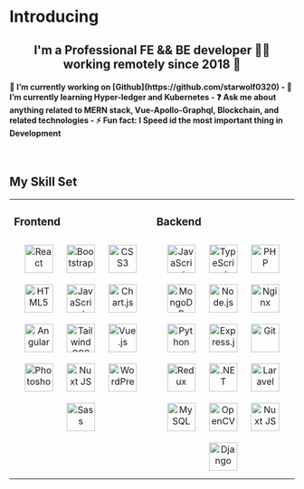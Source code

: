 # Introducing
<div align="center">
<!--   <img
    src="./global-software-developer-talent.png"
    align="center"
    style="width: 70%"
  /> -->
</div>

<h2 align="center">
  I'm  a Professional FE && BE developer 👨‍💻
  working remotely since 2018 🚀
</h2>

<h4>🔭 I’m currently working on [Github](https://github.com/starwolf0320) - 🌱 I’m
  currently learning Hyper-ledger and Kubernetes - ❓ Ask me about anything
  related to MERN stack, Vue-Apollo-Graphql, Blockchain, and related technologies - ⚡ Fun
  fact: I Speed id the most important thing in Development</h4>

<br />

## My Skill Set

<table>
  <tr>
    <td valign="top" width="25%">
      <h3>Frontend</h3>
      <div align="center">
        <a href="https://reactjs.org/" target="_blank"
          ><img
            style="margin: 10px"
            src="https://profilinator.rishav.dev/skills-assets/react-original-wordmark.svg"
            alt="React"
            height="50"
        /></a>
        <a href="https://getbootstrap.com/docs/3.4/javascript/" target="_blank"
          ><img
            style="margin: 10px"
            src="https://profilinator.rishav.dev/skills-assets/bootstrap-plain.svg"
            alt="Bootstrap"
            height="50"
        /></a>
        <a href="https://www.w3schools.com/css/" target="_blank"
          ><img
            style="margin: 10px"
            src="https://profilinator.rishav.dev/skills-assets/css3-original-wordmark.svg"
            alt="CSS3"
            height="50"
        /></a>
        <a href="https://en.wikipedia.org/wiki/HTML5" target="_blank"
          ><img
            style="margin: 10px"
            src="https://profilinator.rishav.dev/skills-assets/html5-original-wordmark.svg"
            alt="HTML5"
            height="50"
        /></a>
        <a href="https://www.javascript.com/" target="_blank"
          ><img
            style="margin: 10px"
            src="https://profilinator.rishav.dev/skills-assets/javascript-original.svg"
            alt="JavaScript"
            height="50"
        /></a>
        <a href="https://www.chartjs.org/" target="_blank"
          ><img
            style="margin: 10px"
            src="https://profilinator.rishav.dev/skills-assets/logo-title.svg"
            alt="Chart.js"
            height="50"
        /></a>
        <a href="https://angular.io/" target="_blank"
          ><img
            style="margin: 10px"
            src="https://profilinator.rishav.dev/skills-assets/angularjs-original.svg"
            alt="Angular"
            height="50"
        /></a>
        <a href="https://www.tailwindcss.com/" target="_blank"
          ><img
            style="margin: 10px"
            src="https://profilinator.rishav.dev/skills-assets/tailwindcss.svg"
            alt="Tailwind CSS"
            height="50"
        /></a>
        <a href="https://vuejs.org/" target="_blank"
          ><img
            style="margin: 10px"
            src="https://profilinator.rishav.dev/skills-assets/vuejs-original-wordmark.svg"
            alt="Vue.js"
            height="50"
        /></a>
        <a
          href="https://www.adobe.com/in/products/photoshop.html"
          target="_blank"
          ><img
            style="margin: 10px"
            src="https://profilinator.rishav.dev/skills-assets/photoshop-plain.svg"
            alt="Photoshop"
            height="50"
        /></a>
        <a href="https://nuxtjs.org/" target="_blank"
          ><img
            style="margin: 10px"
            src="https://profilinator.rishav.dev/skills-assets/nuxt.png"
            alt="Nuxt JS"
            height="50"
        /></a>
        <a href="https://wordpress.com/" target="_blank"
          ><img
            style="margin: 10px"
            src="https://profilinator.rishav.dev/skills-assets/wordpress.png"
            alt="WordPress"
            height="50"
        /></a>
        <a href="https://sass-lang.com/" target="_blank"
          ><img
            style="margin: 10px"
            src="https://profilinator.rishav.dev/skills-assets/sass-original.svg"
            alt="Sass"
            height="50"
        /></a>
      </div>
    </td>
    <td valign="top" width="25%">
      <h3>Backend</h3>
      <div align="center">
        <a href="https://www.javascript.com/" target="_blank"
          ><img
            style="margin: 10px"
            src="https://profilinator.rishav.dev/skills-assets/javascript-original.svg"
            alt="JavaScript"
            height="50"
        /></a>
        <a href="https://www.typescriptlang.org/" target="_blank"
          ><img
            style="margin: 10px"
            src="https://profilinator.rishav.dev/skills-assets/typescript-original.svg"
            alt="TypeScript"
            height="50"
        /></a>
        <a href="https://www.php.net/" target="_blank"
          ><img
            style="margin: 10px"
            src="https://profilinator.rishav.dev/skills-assets/php-original.svg"
            alt="PHP"
            height="50"
        /></a>
        <a href="https://www.mongodb.com/" target="_blank"
          ><img
            style="margin: 10px"
            src="https://profilinator.rishav.dev/skills-assets/mongodb-original-wordmark.svg"
            alt="MongoDB"
            height="50"
        /></a>
        <a href="https://nodejs.org/" target="_blank"
          ><img
            style="margin: 10px"
            src="https://profilinator.rishav.dev/skills-assets/nodejs-original-wordmark.svg"
            alt="Node.js"
            height="50"
        /></a>
        <a href="https://www.nginx.com/" target="_blank"
          ><img
            style="margin: 10px"
            src="https://profilinator.rishav.dev/skills-assets/nginx-original.svg"
            alt="Nginx"
            height="50"
        /></a>
        <a href="https://www.python.org/" target="_blank"
          ><img
            style="margin: 10px"
            src="https://profilinator.rishav.dev/skills-assets/python-original.svg"
            alt="Python"
            height="50"
        /></a>
        <a href="https://expressjs.com/" target="_blank"
          ><img
            style="margin: 10px"
            src="https://profilinator.rishav.dev/skills-assets/express-original-wordmark.svg"
            alt="Express.js"
            height="50"
        /></a>
        <a href="https://github.com/" target="_blank"
          ><img
            style="margin: 10px"
            src="https://profilinator.rishav.dev/skills-assets/git-scm-icon.svg"
            alt="Git"
            height="50"
        /></a>
        <a href="https://redux.js.org/" target="_blank"
          ><img
            style="margin: 10px"
            src="https://profilinator.rishav.dev/skills-assets/redux-original.svg"
            alt="Redux"
            height="50"
        /></a>
        <a
          href="https://dotnet.microsoft.com/download/dotnet-framework"
          target="_blank"
          ><img
            style="margin: 10px"
            src="https://profilinator.rishav.dev/skills-assets/dot-net-original-wordmark.svg"
            alt=".NET"
            height="50"
        /></a>
        <a href="https://laravel.com/" target="_blank"
          ><img
            style="margin: 10px"
            src="https://profilinator.rishav.dev/skills-assets/laravel-plain-wordmark.svg"
            alt="Laravel"
            height="50"
        /></a>
        <a href="https://www.mysql.com/" target="_blank"
          ><img
            style="margin: 10px"
            src="https://profilinator.rishav.dev/skills-assets/mysql-original-wordmark.svg"
            alt="MySQL"
            height="50"
        /></a>
        <a href="https://opencv.org/" target="_blank"
          ><img
            style="margin: 10px"
            src="https://profilinator.rishav.dev/skills-assets/opencv-icon.svg"
            alt="OpenCV"
            height="50"
        /></a>
        <a href="https://nuxtjs.org/" target="_blank"
          ><img
            style="margin: 10px"
            src="https://profilinator.rishav.dev/skills-assets/nuxt.png"
            alt="Nuxt JS"
            height="50"
        /></a>
        <a href="https://www.djangoproject.com/" target="_blank"
          ><img
            style="margin: 10px"
            src="https://profilinator.rishav.dev/skills-assets/django-original.svg"
            alt="Django"
            height="50"
        /></a>
      </div>
    </td>
<!--     <td valign="top" width="25%">
      <h3>DevOps & CMS</h3>
      <div align="center">
        <a href="https://aws.amazon.com/" target="_blank"
          ><img
            style="margin: 10px"
            src="https://profilinator.rishav.dev/skills-assets/amazonwebservices-original-wordmark.svg"
            alt="AWS"
            height="50"
        /></a>
        <a href="https://cloud.google.com/" target="_blank"
          ><img
            style="margin: 10px"
            src="https://profilinator.rishav.dev/skills-assets/google_cloud-icon.svg"
            alt="GCP"
            height="50"
        /></a>
        <a href="https://kubernetes.io/" target="_blank"
          ><img
            style="margin: 10px"
            src="https://profilinator.rishav.dev/skills-assets/kubernetes-icon.svg"
            alt="Kubernetes"
            height="50"
        /></a>
        <a href="https://www.linux.org/" target="_blank"
          ><img
            style="margin: 10px"
            src="https://profilinator.rishav.dev/skills-assets/linux-original.svg"
            alt="Linux"
            height="50"
        /></a>
        <a href="https://github.com/" target="_blank"
          ><img
            style="margin: 10px"
            src="https://profilinator.rishav.dev/skills-assets/git-scm-icon.svg"
            alt="Git"
            height="50"
        /></a>
        <a href="https://www.gnu.org/software/bash/" target="_blank"
          ><img
            style="margin: 10px"
            src="https://profilinator.rishav.dev/skills-assets/gnu_bash-icon.svg"
            alt="Bash"
            height="50"
        /></a>
        <a href="https://graphql.org/" target="_blank"
          ><img
            style="margin: 10px"
            src="https://profilinator.rishav.dev/skills-assets/graphql.png"
            alt="GraphQL"
            height="50"
        /></a>
        <a href="https://about.gitlab.com/" target="_blank"
          ><img
            style="margin: 10px"
            src="https://profilinator.rishav.dev/skills-assets/gitlab.svg"
            alt="GitLab"
            height="50"
        /></a>
        <a href="https://firebase.google.com/" target="_blank"
          ><img
            style="margin: 10px"
            src="https://profilinator.rishav.dev/skills-assets/firebase.png"
            alt="Firebase"
            height="50"
        /></a>
        <a href="https://gulpjs.com/" target="_blank"
          ><img
            style="margin: 10px"
            src="https://profilinator.rishav.dev/skills-assets/gulp-plain.svg"
            alt="gulp.js"
            height="50"
        /></a>
        <a href="https://www.docker.com/" target="_blank"
          ><img
            style="margin: 10px"
            src="https://profilinator.rishav.dev/skills-assets/docker-original-wordmark.svg"
            alt="Docker"
            height="50"
        /></a>
        <a href="https://wordpress.com/" target="_blank"
          ><img
            style="margin: 10px"
            src="https://profilinator.rishav.dev/skills-assets/wordpress.png"
            alt="WordPress"
            height="50"
        /></a>
        <a href="https://www.apachefriends.org/" target="_blank"
          ><img
            style="margin: 10px"
            src="https://profilinator.rishav.dev/skills-assets/xampp.png"
            alt="XAMPP"
            height="50"
        /></a>
        <a href="https://woocommerce.com/" target="_blank"
          ><img
            style="margin: 10px"
            src="https://profilinator.rishav.dev/skills-assets/woocommerce.png"
            alt="WooCommerce"
            height="50"
        /></a>
        <a href="https://webpack.js.org/" target="_blank"
          ><img
            style="margin: 10px"
            src="https://profilinator.rishav.dev/skills-assets/webpack-original.svg"
            alt="Webpack"
            height="50"
        /></a>
        <a href="https://www.nginx.com/" target="_blank"
          ><img
            style="margin: 10px"
            src="https://profilinator.rishav.dev/skills-assets/nginx-original.svg"
            alt="Nginx"
            height="50"
        /></a>
      </div>
    </td> -->
<!--     <td valign="top" width="25%">
      <h3>Mobile</h3>
      <div align="center">
        <a href="https://dart.dev/" target="_blank"
          ><img
            style="margin: 10px"
            src="https://profilinator.rishav.dev/skills-assets/dartlang-icon.svg"
            alt="Dart"
            height="50"
        /></a>
        <a href="https://www.tailwindcss.com/" target="_blank"
          ><img
            style="margin: 10px"
            src="https://profilinator.rishav.dev/skills-assets/tailwindcss.svg"
            alt="Tailwind CSS"
            height="50"
        /></a>
        <a href="https://unity.com/" target="_blank"
          ><img
            style="margin: 10px"
            src="https://profilinator.rishav.dev/skills-assets/unity.png"
            alt="Unity"
            height="50"
        /></a>
        <a href="https://kotlinlang.org/" target="_blank"
          ><img
            style="margin: 10px"
            src="https://profilinator.rishav.dev/skills-assets/kotlinlang-icon.svg"
            alt="Kotlin"
            height="50"
        /></a>
        <a href="https://www.java.com/" target="_blank"
          ><img
            style="margin: 10px"
            src="https://profilinator.rishav.dev/skills-assets/java-original-wordmark.svg"
            alt="Java"
            height="50"
        /></a>
        <a href="https://www.ionicframework.com/" target="_blank"
          ><img
            style="margin: 10px"
            src="https://profilinator.rishav.dev/skills-assets/ionic.svg"
            alt="Ionic"
            height="50"
        /></a>
        <a href="https://www.cordova.apache.org/" target="_blank"
          ><img
            style="margin: 10px"
            src="https://profilinator.rishav.dev/skills-assets/cordova.png"
            alt="Cordova"
            height="50"
        /></a>
        <a href="https://flutter.dev/" target="_blank"
          ><img
            style="margin: 10px"
            src="https://profilinator.rishav.dev/skills-assets/flutterio-icon.svg"
            alt="Flutter"
            height="50"
        /></a>
        <a href="https://developer.apple.com/swift/" target="_blank"
          ><img
            style="margin: 10px"
            src="https://profilinator.rishav.dev/skills-assets/swift-original-wordmark.svg"
            alt="Swift"
            height="50"
        /></a>
      </div>
    </td> -->
  </tr>
</table>

<br />
